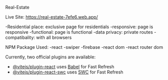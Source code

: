 Real-Estate

Live Site: https://real-estate-7efe6.web.app/

-Residential place: exclusive page for residentials
-responsive: page is responsive
-functional: page is functional
-data privacy: private routes
-compatibality: with all browsers

NPM Package Used:
-react
-swiper
-firebase
-react dom
-react router dom

Currently, two official plugins are available:

- [@vitejs/plugin-react](https://github.com/vitejs/vite-plugin-react/blob/main/packages/plugin-react/README.md) uses [Babel](https://babeljs.io/) for Fast Refresh
- [@vitejs/plugin-react-swc](https://github.com/vitejs/vite-plugin-react-swc) uses [SWC](https://swc.rs/) for Fast Refresh
